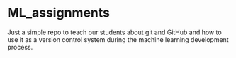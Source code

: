 # ML_assignments
Just a simple repo to teach our students about git and GitHub
and how to use it as a version control system during the machine learning development process.
